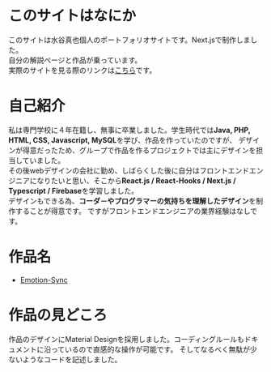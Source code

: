 # このサイトはなにか
このサイトは水谷真也個人のポートフォリオサイトです。Next.jsで制作しました。  
自分の解説ページと作品が乗っています。  
実際のサイトを見る際のリンクは[こちら](https://portfolio23-pink.vercel.app/)です。

# 自己紹介
私は専門学校に４年在籍し、無事に卒業しました。学生時代では**Java, PHP, HTML, CSS, Javascript, MySQL**を学び、作品を作っていたのですが、
デザインが得意だったため、グループで作品を作るプロジェクトでは主にデザインを担当していました。  
その後webデザインの会社に勤め、しばらくした後に自分はフロントエンドエンジニアになりたいと思い、そこから**React.js / React-Hooks / Next.js / Typescript / Firebase**を学習しました。  
デザインもできる為、**コーダ－やプログラマーの気持ちを理解したデザイン**を制作することが得意です。
ですがフロントエンドエンジニアの業界経験はなしです。

# 作品名
- [Emotion-Sync](https://portfolio23-pink.vercel.app/emotion-sync/login/)

# 作品の見どころ
作品のデザインにMaterial Designを採用しました。コーディングルールもドキュメントに沿っているので直感的な操作が可能です。
そしてなるべく無駄が少ないようなコードを記述しました。

